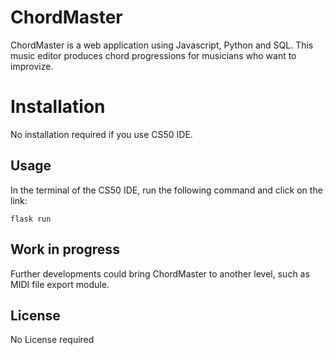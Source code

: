 # ChordMaster

ChordMaster is a web application using Javascript, Python and SQL. This music editor produces chord progressions for musicians who want to improvize.

# Installation

No installation required if you use CS50 IDE.

## Usage

In the terminal of the CS50 IDE, run the following command and click on the link:
```
flask run
```

## Work in progress

Further developments could bring ChordMaster to another level, such as MIDI file export module.

## License

No License required